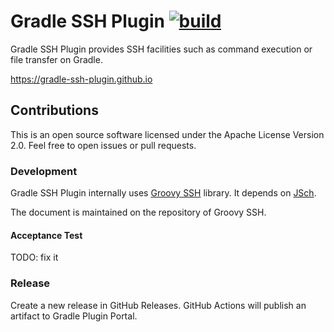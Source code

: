 # Gradle SSH Plugin [![build](https://github.com/int128/gradle-ssh-plugin/actions/workflows/build.yaml/badge.svg)](https://github.com/int128/gradle-ssh-plugin/actions/workflows/build.yaml)

Gradle SSH Plugin provides SSH facilities such as command execution or file transfer on Gradle.

https://gradle-ssh-plugin.github.io

## Contributions

This is an open source software licensed under the Apache License Version 2.0.
Feel free to open issues or pull requests.

### Development

Gradle SSH Plugin internally uses [Groovy SSH](https://github.com/int128/groovy-ssh) library.
It depends on [JSch](http://www.jcraft.com/jsch/).

The document is maintained on the repository of Groovy SSH.

#### Acceptance Test

TODO: fix it

### Release

Create a new release in GitHub Releases.
GitHub Actions will publish an artifact to Gradle Plugin Portal.
